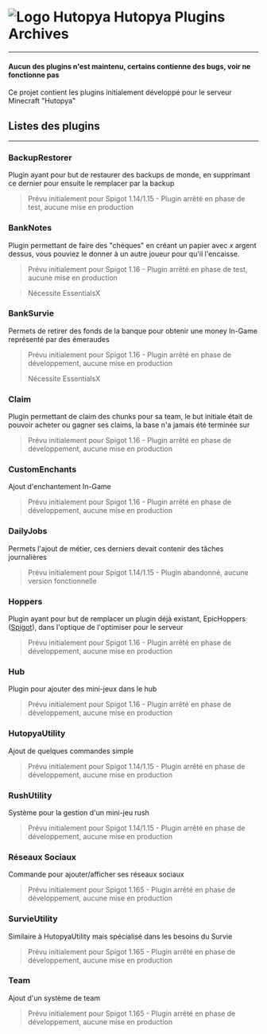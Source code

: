 
# ![Logo Hutopya](https://zupimages.net/up/22/18/kgjk.png "Logo Hutopya") Hutopya Plugins Archives
____
#### Aucun des plugins n'est maintenu, certains contienne des bugs, voir ne fonctionne pas


Ce projet contient les plugins initialement développé pour le serveur Minecraft "Hutopya"


## Listes des plugins
____
### BackupRestorer

Plugin ayant pour but de restaurer des backups de monde, en supprimant ce dernier pour ensuite le remplacer par la backup

> Prévu initialement pour Spigot 1.14/1.15 - Plugin arrêté en phase de test, aucune mise en production

### BankNotes

Plugin permettant de faire des "chèques" en créant un papier avec *x* argent dessus, vous pouviez le donner à un autre joueur pour qu'il l'encaisse.
> Prévu initialement pour Spigot 1.16 - Plugin arrêté en phase de test, aucune mise en production

> 
> Nécessite EssentialsX

### BankSurvie

Permets de retirer des fonds de la banque pour obtenir une money In-Game représenté par des émeraudes
> Prévu initialement pour Spigot 1.16 - Plugin arrêté en phase de développement, aucune mise en production
>
> Nécessite EssentialsX

### Claim

Plugin permettant de claim des chunks pour sa team, le but initiale était de pouvoir acheter ou gagner ses claims, la base n'a jamais été terminée sur
> Prévu initialement pour Spigot 1.16 - Plugin arrêté en phase de développement, aucune mise en production

### CustomEnchants

Ajout d'enchantement In-Game
> Prévu initialement pour Spigot 1.16 - Plugin arrêté en phase de développement, aucune mise en production

### DailyJobs

Permets l'ajout de métier, ces derniers devait contenir des tâches journalières
> Prévu initialement pour Spigot 1.14/1.15 - Plugin abandonné, aucune version fonctionnelle


### Hoppers

Plugin ayant pour but de remplacer un plugin déjà existant, EpicHoppers ([Spigot](https://www.spigotmc.org/resources/epichoppers-better-stronger-faster-hoppers.37904)), dans l'optique de l'optimiser pour le serveur
> Prévu initialement pour Spigot 1.16 - Plugin arrêté en phase de développement, aucune mise en production

### Hub

Plugin pour ajouter des mini-jeux dans le hub
> Prévu initialement pour Spigot 1.16 - Plugin arrêté en phase de développement, aucune mise en production

### HutopyaUtility

Ajout de quelques commandes simple 
> Prévu initialement pour Spigot 1.14/1.15 - Plugin arrêté en phase de développement, aucune mise en production

### RushUtility

Système pour la gestion d'un mini-jeu rush
> Prévu initialement pour Spigot 1.14/1.15 - Plugin arrêté en phase de développement, aucune mise en production

### Réseaux Sociaux

Commande pour ajouter/afficher ses réseaux sociaux
> Prévu initialement pour Spigot 1.165 - Plugin arrêté en phase de développement, aucune mise en production

### SurvieUtility

Similaire à HutopyaUtility mais spécialisé dans les besoins du Survie
> Prévu initialement pour Spigot 1.165 - Plugin arrêté en phase de développement, aucune mise en production

### Team

Ajout d'un système de team
> Prévu initialement pour Spigot 1.165 - Plugin arrêté en phase de développement, aucune mise en production

